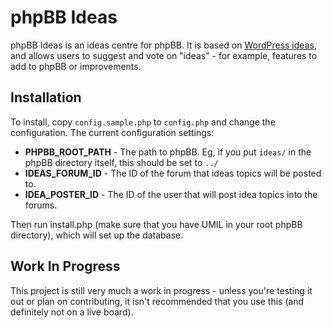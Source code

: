# phpBB Ideas #

phpBB Ideas is an ideas centre for phpBB. It is based on [WordPress ideas](http://wordpress.org/extend/ideas/), and allows users to suggest and vote on "ideas" - for example, features to add to phpBB or improvements.

## Installation ##

To install, copy `config.sample.php` to `config.php` and change the configuration. The current configuration settings:

- **PHPBB_ROOT_PATH** - The path to phpBB. Eg, if you put `ideas/` in the phpBB directory itself, this should be set to `../`
- **IDEAS_FORUM_ID** - The ID of the forum that ideas topics will be posted to.
- **IDEA_POSTER_ID** - The ID of the user that will post idea topics into the forums.

Then run install.php (make sure that you have UMIL in your root phpBB directory), which will set up the database.

## Work In Progress ##

This project is still very much a work in progress - unless you're testing it out or plan on contributing, it isn't recommended that you use this (and definitely not on a live board).
